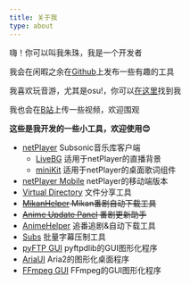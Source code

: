 ```yaml
---
title: 关于我
type: about
---
```


嗨！你可以叫我朱珠，我是一个开发者

我会在闲暇之余在[Github](https://github.com/Zhoucheng133)上发布一些有趣的工具

我喜欢玩音游，尤其是osu!，你可以[在这里](https://osu.ppy.sh/users/11444852)找到我

我也会在[B站](https://space.bilibili.com/5129395)上传一些视频，欢迎围观

**这些是我开发的一些小工具，欢迎使用😊**

- [netPlayer](https://github.com/Zhoucheng133/netPlayer-Next) Subsonic音乐库客户端
  - [LiveBG](https://github.com/Zhoucheng133/Live-BG) 适用于netPlayer的直播背景
  - [miniKit](https://github.com/Zhoucheng133/netPlayer-mini-kit) 适用于netPlayer的桌面歌词组件
- [netPlayer Mobile](https://github.com/Zhoucheng133/netPlayer-Mobile) netPlayer的移动端版本
- [Virtual Directory](https://github.com/Zhoucheng133/virtual-directory) 文件分享工具
- ~~[MikanHelper](https://github.com/Zhoucheng133/Mikan-Helper) Mikan番剧自动下载工具~~
- ~~[Anime Update Panel](https://github.com/Zhoucheng133/Anime-Update-Panel) 番剧更新助手~~
- [AnimeHelper](https://github.com/Zhoucheng133/Anime-Helper) 追番追剧&自动下载工具
- [Subs](https://github.com/Zhoucheng133/Subs) 批量字幕压制工具
- [pyFTP GUI](https://github.com/Zhoucheng133/pyftp-GUI) pyftpdlib的GUI图形化程序
- [AriaUI](https://github.com/Zhoucheng133/AriaUI) Aria2的图形化桌面程序
- [FFmpeg GUI](https://github.com/Zhoucheng133/FFmpegGUI) FFmpeg的GUI图形化程序
